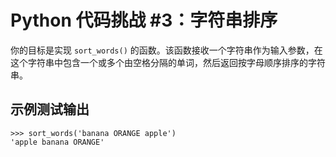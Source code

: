 # Python 代码挑战 #3：字符串排序

你的目标是实现 `sort_words()` 的函数。该函数接收一个字符串作为输入参数，在这个字符串中包含一个或多个由空格分隔的单词，然后返回按字母顺序排序的字符串。

## 示例测试输出
```console
>>> sort_words('banana ORANGE apple')
'apple banana ORANGE'
```
